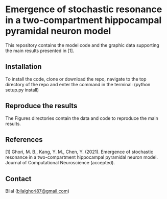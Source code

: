 # Emergence of stochastic resonance in a two-compartment hippocampal pyramidal neuron model
This repository contains the model code and the graphic data supporting the main results presented in [1].
## Installation
To install the code, clone or download the repo, navigate to the top directory of the repo and enter the command in the terminal: (python setup.py install)
## Reproduce the results
The Figures directories contain the data and code to reproduce the main results.
## References
[1] Ghori, M. B., Kang, Y. M., Chen, Y. (2021). Emergence of stochastic resonance in a two-compartment hippocampal pyramidal neuron model.
Journal of Computational Neuroscience (accepted).
## Contact
Bilal (bilalghori87@gmail.com)

